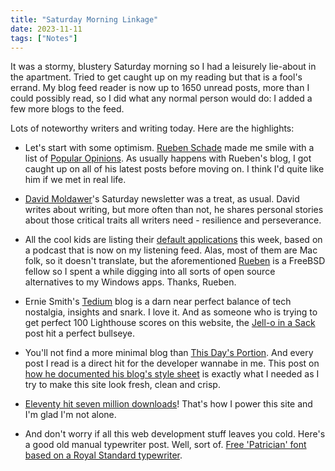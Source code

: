 ```yaml
---
title: "Saturday Morning Linkage"
date: 2023-11-11
tags: ["Notes"]
---
```


It was a stormy, blustery Saturday morning so I had a leisurely lie-about in the apartment. Tried to get caught up on my reading but that is a fool's errand.  My blog feed reader is now up to 1650 unread posts, more than I could possibly read, so I did what any normal person would do: I added a few more blogs to the feed.

Lots of noteworthy writers and writing today. Here are the highlights:

- Let's start with some optimism.  [Rueben Schade](https://rubenerd.com/) made me smile with a list of [Popular Opinions](https://rubenerd.com/my-popular-opinions-part-2/). As usually happens with Rueben's blog, I got caught up on all of his latest posts before moving on.  I think I'd quite like him if we met in real life.

- [David Moldawer](https://mavengame.com/)'s Saturday newsletter was a treat, as usual.  David writes about writing, but more often than not, he shares personal stories about those critical traits all writers need - resilience and perseverance.

- All the cool kids are listing their [default applications](https://defaults.rknight.me/) this week, based on a podcast that is now on my listening feed.  Alas, most of them are Mac folk, so it doesn't translate, but the aforementioned [Rueben](https://rubenerd.com/my-default-applications/) is a FreeBSD fellow so I spent a while digging into all sorts of open source alternatives to my Windows apps.  Thanks, Rueben.

- Ernie Smith's [Tedium](https://tedium.co/) blog is a darn near perfect balance of tech nostalgia, insights and snark.  I love it.  And as someone who is trying to get perfect 100 Lighthouse scores on this website, the [Jell-o in a Sack](https://tedium.co/2023/11/08/core-web-vitals-google-criticism/) post hit a perfect bullseye.

- You'll not find a more minimal blog than [This Day's Portion](https://www.thisdaysportion.com/).  And every post I read is a direct hit for the developer wannabe in me.  This post on [how he documented his blog's style sheet](https://www.thisdaysportion.com/notes/2023-11-11-external-stylesheets/) is exactly what I needed as I try to make this site look fresh, clean and crisp.

- [Eleventy hit seven million downloads](https://www.11ty.dev/blog/seven-million/)!  That's how I power this site and I'm glad I'm not alone.
  
- And don't worry if all this web development stuff leaves you cold.  Here's a good old manual typewriter post.  Well, sort of.  [Free 'Patrician' font based on a Royal Standard typewriter](https://writingball.blogspot.com/2023/11/free-typewriter-font-patrician.html).